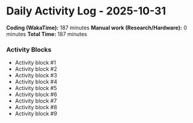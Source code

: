 # Daily Activity Log - 2025-10-31

**Coding (WakaTime):** 187 minutes
**Manual work (Research/Hardware):** 0 minutes
**Total Time:** 187 minutes

### Activity Blocks
- Activity block #1
- Activity block #2
- Activity block #3
- Activity block #4
- Activity block #5
- Activity block #6
- Activity block #7
- Activity block #8
- Activity block #9
